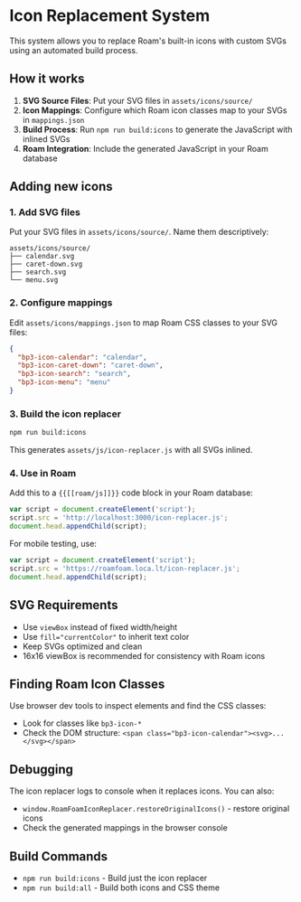 # Icon Replacement System

This system allows you to replace Roam's built-in icons with custom SVGs using an automated build process.

## How it works

1. **SVG Source Files**: Put your SVG files in `assets/icons/source/`
2. **Icon Mappings**: Configure which Roam icon classes map to your SVGs in `mappings.json`
3. **Build Process**: Run `npm run build:icons` to generate the JavaScript with inlined SVGs
4. **Roam Integration**: Include the generated JavaScript in your Roam database

## Adding new icons

### 1. Add SVG files
Put your SVG files in `assets/icons/source/`. Name them descriptively:
```
assets/icons/source/
├── calendar.svg
├── caret-down.svg
├── search.svg
└── menu.svg
```

### 2. Configure mappings
Edit `assets/icons/mappings.json` to map Roam CSS classes to your SVG files:
```json
{
  "bp3-icon-calendar": "calendar",
  "bp3-icon-caret-down": "caret-down",
  "bp3-icon-search": "search",
  "bp3-icon-menu": "menu"
}
```

### 3. Build the icon replacer
```bash
npm run build:icons
```

This generates `assets/js/icon-replacer.js` with all SVGs inlined.

### 4. Use in Roam
Add this to a `{{[[roam/js]]}}` code block in your Roam database:
```javascript
var script = document.createElement('script');
script.src = 'http://localhost:3000/icon-replacer.js';
document.head.appendChild(script);
```

For mobile testing, use:
```javascript
var script = document.createElement('script');
script.src = 'https://roamfoam.loca.lt/icon-replacer.js';
document.head.appendChild(script);
```

## SVG Requirements

- Use `viewBox` instead of fixed width/height
- Use `fill="currentColor"` to inherit text color
- Keep SVGs optimized and clean
- 16x16 viewBox is recommended for consistency with Roam icons

## Finding Roam Icon Classes

Use browser dev tools to inspect elements and find the CSS classes:
- Look for classes like `bp3-icon-*`
- Check the DOM structure: `<span class="bp3-icon-calendar"><svg>...</svg></span>`

## Debugging

The icon replacer logs to console when it replaces icons. You can also:
- `window.RoamFoamIconReplacer.restoreOriginalIcons()` - restore original icons
- Check the generated mappings in the browser console

## Build Commands

- `npm run build:icons` - Build just the icon replacer
- `npm run build:all` - Build both icons and CSS theme